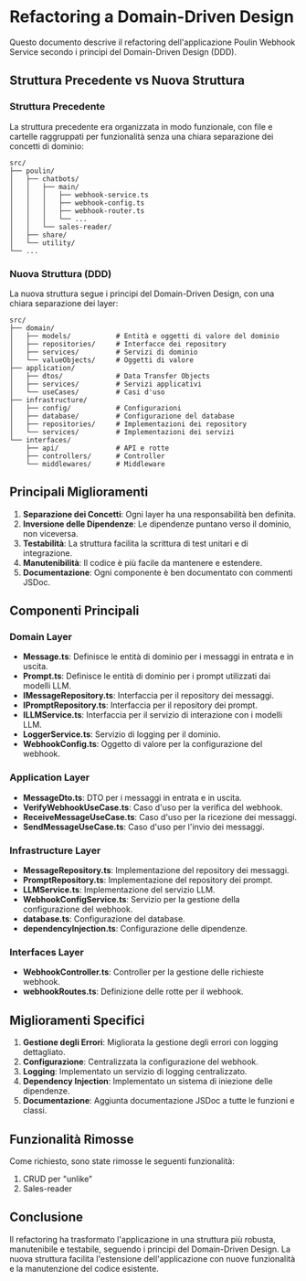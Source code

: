 # Refactoring a Domain-Driven Design

Questo documento descrive il refactoring dell'applicazione Poulin Webhook Service secondo i principi del Domain-Driven Design (DDD).

## Struttura Precedente vs Nuova Struttura

### Struttura Precedente

La struttura precedente era organizzata in modo funzionale, con file e cartelle raggruppati per funzionalità senza una chiara separazione dei concetti di dominio:

```
src/
├── poulin/
│   ├── chatbots/
│   │   ├── main/
│   │   │   ├── webhook-service.ts
│   │   │   ├── webhook-config.ts
│   │   │   ├── webhook-router.ts
│   │   │   └── ...
│   │   └── sales-reader/
│   ├── share/
│   └── utility/
└── ...
```

### Nuova Struttura (DDD)

La nuova struttura segue i principi del Domain-Driven Design, con una chiara separazione dei layer:

```
src/
├── domain/
│   ├── models/           # Entità e oggetti di valore del dominio
│   ├── repositories/     # Interfacce dei repository
│   ├── services/         # Servizi di dominio
│   └── valueObjects/     # Oggetti di valore
├── application/
│   ├── dtos/             # Data Transfer Objects
│   ├── services/         # Servizi applicativi
│   └── useCases/         # Casi d'uso
├── infrastructure/
│   ├── config/           # Configurazioni
│   ├── database/         # Configurazione del database
│   ├── repositories/     # Implementazioni dei repository
│   └── services/         # Implementazioni dei servizi
└── interfaces/
    ├── api/              # API e rotte
    ├── controllers/      # Controller
    └── middlewares/      # Middleware
```

## Principali Miglioramenti

1. **Separazione dei Concetti**: Ogni layer ha una responsabilità ben definita.
2. **Inversione delle Dipendenze**: Le dipendenze puntano verso il dominio, non viceversa.
3. **Testabilità**: La struttura facilita la scrittura di test unitari e di integrazione.
4. **Manutenibilità**: Il codice è più facile da mantenere e estendere.
5. **Documentazione**: Ogni componente è ben documentato con commenti JSDoc.

## Componenti Principali

### Domain Layer

- **Message.ts**: Definisce le entità di dominio per i messaggi in entrata e in uscita.
- **Prompt.ts**: Definisce le entità di dominio per i prompt utilizzati dai modelli LLM.
- **IMessageRepository.ts**: Interfaccia per il repository dei messaggi.
- **IPromptRepository.ts**: Interfaccia per il repository dei prompt.
- **ILLMService.ts**: Interfaccia per il servizio di interazione con i modelli LLM.
- **LoggerService.ts**: Servizio di logging per il dominio.
- **WebhookConfig.ts**: Oggetto di valore per la configurazione del webhook.

### Application Layer

- **MessageDto.ts**: DTO per i messaggi in entrata e in uscita.
- **VerifyWebhookUseCase.ts**: Caso d'uso per la verifica del webhook.
- **ReceiveMessageUseCase.ts**: Caso d'uso per la ricezione dei messaggi.
- **SendMessageUseCase.ts**: Caso d'uso per l'invio dei messaggi.

### Infrastructure Layer

- **MessageRepository.ts**: Implementazione del repository dei messaggi.
- **PromptRepository.ts**: Implementazione del repository dei prompt.
- **LLMService.ts**: Implementazione del servizio LLM.
- **WebhookConfigService.ts**: Servizio per la gestione della configurazione del webhook.
- **database.ts**: Configurazione del database.
- **dependencyInjection.ts**: Configurazione delle dipendenze.

### Interfaces Layer

- **WebhookController.ts**: Controller per la gestione delle richieste webhook.
- **webhookRoutes.ts**: Definizione delle rotte per il webhook.

## Miglioramenti Specifici

1. **Gestione degli Errori**: Migliorata la gestione degli errori con logging dettagliato.
2. **Configurazione**: Centralizzata la configurazione del webhook.
3. **Logging**: Implementato un servizio di logging centralizzato.
4. **Dependency Injection**: Implementato un sistema di iniezione delle dipendenze.
5. **Documentazione**: Aggiunta documentazione JSDoc a tutte le funzioni e classi.

## Funzionalità Rimosse

Come richiesto, sono state rimosse le seguenti funzionalità:

1. CRUD per "unlike"
2. Sales-reader

## Conclusione

Il refactoring ha trasformato l'applicazione in una struttura più robusta, manutenibile e testabile, seguendo i principi del Domain-Driven Design. La nuova struttura facilita l'estensione dell'applicazione con nuove funzionalità e la manutenzione del codice esistente.
